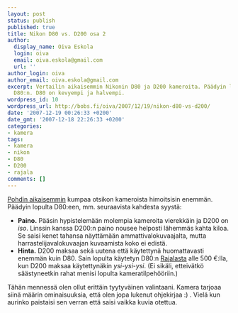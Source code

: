 ```yaml
---
layout: post
status: publish
published: true
title: Nikon D80 vs. D200 osa 2
author:
  display_name: Oiva Eskola
  login: oiva
  email: oiva.eskola@gmail.com
  url: ''
author_login: oiva
author_email: oiva.eskola@gmail.com
excerpt: Vertailin aikaisemmin Nikonin D80 ja D200 kameroita. Päädyin lopulta ostamaan
  D80:n. D80 on kevyempi ja halvempi.
wordpress_id: 10
wordpress_url: http://bobs.fi/oiva/2007/12/19/nikon-d80-vs-d200/
date: '2007-12-19 00:26:33 +0200'
date_gmt: '2007-12-18 22:26:33 +0200'
categories:
- kamera
tags:
- kamera
- nikon
- D80
- D200
- rajala
comments: []
---
```

<p><a href="http://oivaeskola.fi/2007/12/10/mika-digijarkkari-nikon-d80-vs-d200/">Pohdin aikaisemmin</a> kumpaa otsikon kameroista himoitsisin enemm&auml;n. P&auml;&auml;dyin lopulta D80:een, mm. seuraavista kahdesta syyst&auml;:</p>
<ul>
<li><strong>Paino.</strong> P&auml;&auml;sin hypistelem&auml;&auml;n molempia kameroita vierekk&auml;in ja D200 on <em>iso</em>. Linssin kanssa D200:n paino nousee helposti l&auml;hemm&auml;s kahta kiloa. Se saisi kenet tahansa n&auml;ytt&auml;m&auml;&auml;n ammattivalokuvaajalta, mutta harrastelijavalokuvaajan kuvaamista koko ei edist&auml;.</li>
<li><strong>Hinta.</strong> D200 maksaa sek&auml; uutena ett&auml; k&auml;ytettyn&auml; huomattavasti enemm&auml;n kuin D80. Sain lopulta k&auml;ytetyn D80:n <a href="http://www.rajala.fi/www/">Rajalasta</a> alle 500 &euro;:lla, kun D200 maksaa k&auml;ytettyn&auml;kin <em>ysi-ysi-ysi</em>. (Ei sik&auml;li, etteiv&auml;tk&ouml; s&auml;&auml;styneetkin rahat menisi lopulta kameratilpeh&ouml;&ouml;riin.)</li>
</ul>
<p>T&auml;h&auml;n menness&auml; olen ollut eritt&auml;in tyytyv&auml;inen valintaani. Kamera tarjoaa siin&auml; m&auml;&auml;rin ominaisuuksia, ett&auml; olen jopa lukenut ohjekirjaa :) . Viel&auml; kun aurinko paistaisi sen verran ett&auml; saisi vaikka kuvia otettua.</p>

